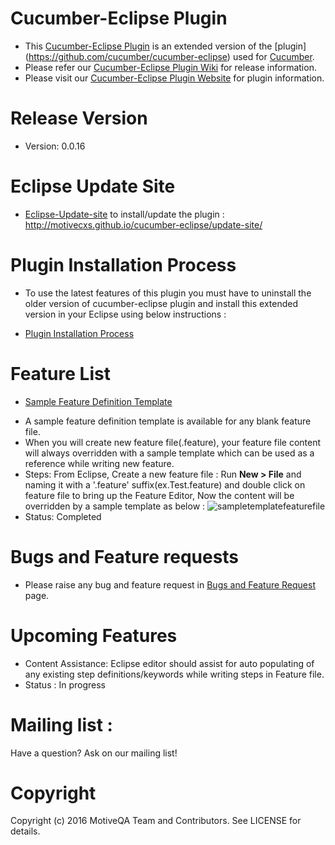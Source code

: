 # Cucumber-Eclipse Plugin
- This [Cucumber-Eclipse Plugin](http://motivecxs.github.io/cucumber-eclipse/) is an extended version of the [plugin] (https://github.com/cucumber/cucumber-eclipse) used for [Cucumber](http://cukes.info).
- Please refer our [Cucumber-Eclipse Plugin Wiki](https://github.com/motivecxs/cucumber-eclipse/wiki) for release information.
- Please visit our [Cucumber-Eclipse Plugin Website](http://motivecxs.github.io/cucumber-eclipse/) for plugin information.

Release Version 
====================================
- Version: 0.0.16

Eclipse Update Site 
====================================
- [Eclipse-Update-site](http://motivecxs.github.io/cucumber-eclipse/update-site/) to install/update the plugin : http://motivecxs.github.io/cucumber-eclipse/update-site/

Plugin Installation Process
====================================
- To use the latest features of this plugin you must have to uninstall the older version of cucumber-eclipse plugin and install this extended version in your Eclipse using below instructions :
* [Plugin Installation Process](https://github.com/motivecxs/cucumber-eclipse/wiki/Installation-Process)

Feature List
====================================
* [Sample Feature Definition Template](https://github.com/motivecxs/cucumber-eclipse/wiki/Sample-Feature-Definition-Template)
- A sample feature definition template is available for any blank feature file.
- When you will create new feature file(.feature), your feature file content will always overridden with a sample template which can be used as a reference while writing new feature.
- Steps: From Eclipse, Create a new feature file : Run **New > File** and naming it with a '.feature' suffix(ex.Test.feature) and double click on feature file to bring up the Feature Editor, Now the content will be overridden by a sample template as below :
![sampletemplatefeaturefile](https://cloud.githubusercontent.com/assets/17194046/13182123/3f429614-d756-11e5-806c-b1122d68d971.jpg)
- Status: Completed

Bugs and Feature requests
====================================
- Please raise any bug and feature request in [Bugs and Feature Request](https://github.com/motivecxs/cucumber-eclipse/wiki/Bugs-and-Feature-Request) page.

Upcoming Features
====================================
- Content Assistance: 
  Eclipse editor should assist for auto populating of any existing step definitions/keywords while writing steps in Feature file.
- Status : In progress

Mailing list :
====================================
Have a question? Ask on our mailing list!


Copyright
====================================
Copyright (c) 2016 MotiveQA Team and Contributors. See LICENSE for details.
